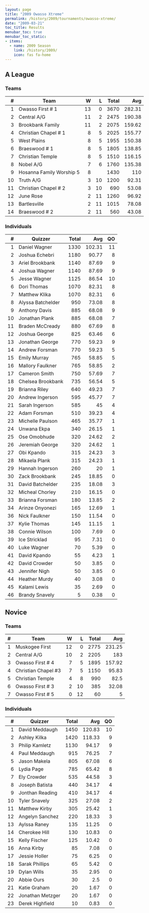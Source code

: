 ```yaml
---
layout: page
title: "2009 Owasso Xtreme"
permalink: /history/2009/tournaments/owasso-xtreme/
date: "2009-03-21"
toc_title: Results
menubar_toc: true
menubar_toc_static:
- items:
  - name: 2009 Season
    link: /history/2009/
    icon: fas fa-home
---
```


## A League

### Teams

|    # | Team                     |    W |    L | Total |    Avg |
| ---: | ------------------------ | ---: | ---: | ----: | -----: |
|    1 | Owasso First # 1         |   13 |    0 |  3670 | 282.31 |
|    2 | Central A/G              |   11 |    2 |  2475 | 190.38 |
|    3 | Brookbank Family         |   11 |    2 |  2075 | 159.62 |
|    4 | Christian Chapel # 1     |    8 |    5 |  2025 | 155.77 |
|    5 | West Plains              |    8 |    5 |  1955 | 150.38 |
|    6 | Braeswood # 1            |    8 |    5 |  1805 | 138.85 |
|    7 | Christian Temple         |    8 |    5 |  1510 | 116.15 |
|    8 | Nobel A/G                |    7 |    6 |  1760 | 135.38 |
|    9 | Hosanna Family Worship 5 |    8 |      |  1430 |    110 |
|   10 | Truth A/G                |    3 |   10 |  1200 |  92.31 |
|   11 | Christian Chapel # 2     |    3 |   10 |   690 |  53.08 |
|   12 | June Rose                |    2 |   11 |  1260 |  96.92 |
|   13 | Bartlesville             |    2 |   11 |  1015 |  78.08 |
|   14 | Braeswood # 2            |    2 |   11 |   560 |  43.08 |

### Individuals

|    # | Quizzer           | Total |    Avg |   QO |
| ---: | ----------------- | ----: | -----: | ---: |
|    1 | Daniel Wagner     |  1330 | 102.31 |   11 |
|    2 | Joshua Echebri    |  1180 |  90.77 |    8 |
|    3 | Ariel Brookbank   |  1140 |  87.69 |    9 |
|    4 | Joshua Wagner     |  1140 |  87.69 |    9 |
|    5 | Jesse Wagner      |  1125 |  86.54 |   10 |
|    6 | Dori Thomas       |  1070 |  82.31 |    8 |
|    7 | Matthew Klika     |  1070 |  82.31 |    6 |
|    8 | Alyssa Batchelder |   950 |  73.08 |    8 |
|    9 | Anthony Davis     |   885 |  68.08 |    9 |
|   10 | Jonathan Plank    |   885 |  68.08 |    7 |
|   11 | Braden McCready   |   880 |  67.69 |    8 |
|   12 | Joshua George     |   825 |  63.46 |    6 |
|   13 | Jonathan George   |   770 |  59.23 |    9 |
|   14 | Andrew Forsman    |   770 |  59.23 |    5 |
|   15 | Emily Murray      |   765 |  58.85 |    5 |
|   16 | Mallory Faulkner  |   765 |  58.85 |    2 |
|   17 | Cameron Smith     |   750 |  57.69 |    7 |
|   18 | Chelsea Brookbank |   735 |  56.54 |    5 |
|   19 | Brianna Riley     |   640 |  49.23 |    7 |
|   20 | Andrew Ingerson   |   595 |  45.77 |    7 |
|   21 | Sarah Ingerson    |   585 |     45 |    4 |
|   22 | Adam Forsman      |   510 |  39.23 |    4 |
|   23 | Michelle Paulson  |   465 |  35.77 |    1 |
|   24 | Unwana Ekpa       |   340 |  26.15 |    1 |
|   25 | Ose Omobhude      |   320 |  24.62 |    2 |
|   26 | Jeremiah George   |   320 |  24.62 |    1 |
|   27 | Obi Kpando        |   315 |  24.23 |    3 |
|   28 | Mikaela Plank     |   315 |  24.23 |    1 |
|   29 | Hannah Ingerson   |   260 |     20 |    1 |
|   30 | Zack Brookbank    |   245 |  18.85 |    0 |
|   31 | David Batchelder  |   235 |  18.08 |    3 |
|   32 | Micheal Chorley   |   210 |  16.15 |    0 |
|   33 | Brianna Forsman   |   180 |  13.85 |    2 |
|   34 | Arinze Onyonezi   |   165 |  12.69 |    1 |
|   36 | Nick Faulkner     |   150 |  11.54 |    0 |
|   37 | Kylie Thomas      |   145 |  11.15 |    1 |
|   38 | Connie Wilson     |   100 |   7.69 |    0 |
|   39 | Ice Stricklad     |    95 |   7.31 |    0 |
|   40 | Luke Wagner       |    70 |   5.39 |    0 |
|   41 | David Kpando      |    55 |   4.23 |    1 |
|   42 | David Crowder     |    50 |   3.85 |    0 |
|   43 | Jennifer Nigh     |    50 |   3.85 |    0 |
|   44 | Heather Murdy     |    40 |   3.08 |    0 |
|   45 | Kalami Lewis      |    35 |   2.69 |    0 |
|   46 | Brandy Snavely    |     5 |   0.38 |    0 |

## Novice

### Teams

|    # | Team                |    W |    L | Total |    Avg |
| ---: | ------------------- | ---: | ---: | ----: | -----: |
|    1 | Muskogee First      |   12 |    0 |  2775 | 231.25 |
|    2 | Central A/G         |   10 |    2 |  2205 |    183 |
|    3 | Owasso First # 4    |    7 |    5 |  1895 | 157.92 |
|    4 | Christian Chapel #3 |    7 |    5 |  1150 |  95.83 |
|    5 | Christian Temple    |    4 |    8 |   990 |   82.5 |
|    6 | Owasso First # 3    |    2 |   10 |   385 |  32.08 |
|    7 | Owasso First # 5    |    0 |   12 |    60 |      5 |

### Individuals

|    # | Quizzer          | Total |    Avg |   QO |
| ---: | ---------------- | ----: | -----: | ---: |
|    1 | David Meddaugh   |  1450 | 120.83 |   10 |
|    2 | Ashley Kilka     |  1420 | 118.33 |    9 |
|    3 | Philip Kamletz   |  1130 |  94.17 |    9 |
|    4 | Paul Meddaugh    |   915 |  76.25 |    7 |
|    5 | Jason Makela     |   805 |  67.08 |    6 |
|    6 | Lydia Page       |   785 |  65.42 |    8 |
|    7 | Ely Crowder      |   535 |  44.58 |    3 |
|    8 | Joseph Batista   |   440 |  34.17 |    4 |
|    9 | Jonthan Reading  |   410 |  34.17 |    4 |
|   10 | Tyler Snavely    |   325 |  27.08 |    2 |
|   11 | Matthew Kirby    |   305 |  25.42 |    1 |
|   12 | Angelyn Sanchez  |   220 |  18.33 |    3 |
|   13 | Aylssa Raney     |   135 |  11.25 |    0 |
|   14 | Cherokee Hill    |   130 |  10.83 |    0 |
|   15 | Kelly Fischer    |   125 |  10.42 |    0 |
|   16 | Anna Kirby       |    85 |   7.08 |    0 |
|   17 | Jessie Holler    |    75 |   6.25 |    0 |
|   18 | Sarak Phillips   |    65 |   5.42 |    0 |
|   19 | Dylan Wills      |    35 |   2.95 |    0 |
|   20 | Abbie Ours       |    30 |    2.5 |    0 |
|   21 | Katie Graham     |    20 |   1.67 |    0 |
|   22 | Jonathan Metzger |    20 |   1.67 |    0 |
|   23 | Derek Highfield  |    10 |   0.83 |    0 |
